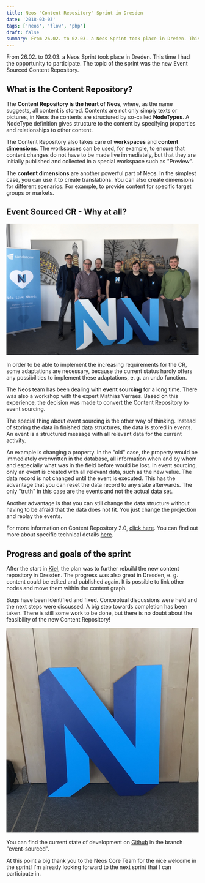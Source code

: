 ```yaml
---
title: Neos "Content Repository" Sprint in Dresden
date: '2018-03-03'
tags: ['neos', 'flow', 'php']
draft: false
summary: From 26.02. to 02.03. a Neos Sprint took place in Dreden. This time I had the opportunity to participate. The topic of the sprint was the new Event Sourced Content Repository.
---
```


From 26.02. to 02.03. a Neos Sprint took place in Dreden. This time I had the opportunity to participate. The topic of the sprint was the new Event Sourced Content Repository.  

## What is the Content Repository?

The **Content Repository is the heart of Neos**, where, as the name suggests, all content is stored. Contents are not only simply texts or pictures, in Neos the contents are structured by so-called **NodeTypes**. A NodeType definition gives structure to the content by specifying properties and relationships to other content.  

The Content Repository also takes care of **workspaces** and **content dimensions**. The workspaces can be used, for example, to ensure that content changes do not have to be made live immediately, but that they are initially published and collected in a special workspace such as "Preview".  

The **content dimensions** are another powerful part of Neos. In the simplest case, you can use it to create translations. You can also create dimensions for different scenarios. For example, to provide content for specific target groups or markets.  

## Event Sourced CR - Why at all?

![Some Image](NeosSprintDresden.jpeg)


In order to be able to implement the increasing requirements for the CR, some adaptations are necessary, because the current status hardly offers any possibilities to implement these adaptations, e. g. an undo function.

The Neos team has been dealing with **event sourcing** for a long time. There was also a workshop with the expert Mathias Verraes. Based on this experience, the decision was made to convert the Content Repository to event sourcing.

The special thing about event sourcing is the other way of thinking. Instead of storing the data in finished data structures, the data is stored in events. An event is a structured message with all relevant data for the current activity.  

An example is changing a property. In the "old" case, the property would be immediately overwritten in the database, all information when and by whom and especially what was in the field before would be lost. In event sourcing, only an event is created with all relevant data, such as the new value. The data record is not changed until the event is executed. This has the advantage that you can reset the data record to any state afterwards. The only "truth" in this case are the events and not the actual data set.  

Another advantage is that you can still change the data structure without having to be afraid that the data does not fit. You just change the projection and replay the events.  

For more information on Content Repository 2.0, [click here](https://www.neos.io/blog/content-repository-2nd-edition.html). You can find out more about specific technical details [here](https://sandstorm.de/de/blog/post/event-sourced-content-repository.html).

## Progress and goals of the sprint

After the start in [Kiel](https://www.neos.io/blog/content-repository-2nd-edition.html), the plan was to further rebuild the new content repository in Dresden. The progress was also great in Dresden, e. g. content could be edited and published again. It is possible to link other nodes and move them within the content graph.

Bugs have been identified and fixed. Conceptual discussions were held and the next steps were discussed. A big step towards completion has been taken. There is still some work to be done, but there is no doubt about the feasibility of the new Content Repository!

![Neos N](Neos-N.jpg)

You can find the current state of development on [Github](https://github.com/neos/neos-development-distribution/tree/event-sourced) in the branch "event-sourced".

At this point a big thank you to the Neos Core Team for the nice welcome in the sprint! I'm already looking forward to the next sprint that I can participate in.